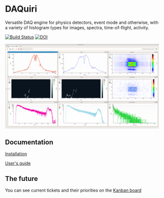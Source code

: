 # DAQuiri
Versatile DAQ engine for physics detectors, event mode and otherwise, with a variety of histogram types for images, spectra, time-of-flight, activity.

[![Build Status](https://jenkins.esss.dk/dm/job/ess-dmsc/job/daquiri/job/master/badge/icon)](https://jenkins.esss.dk/dm/job/ess-dmsc/job/daquiri/job/master/)
[![DOI](https://zenodo.org/badge/94489375.svg)](https://zenodo.org/badge/latestdoi/94489375)

![screenshot](documentation/screenshot.png)


## Documentation

[Installation](documentation/installation.md)

[User's guide](documentation/README.md)

## The future

You can see current tickets and their priorities on the [Kanban board](https://github.com/ess-dmsc/daquiri/projects/1)
